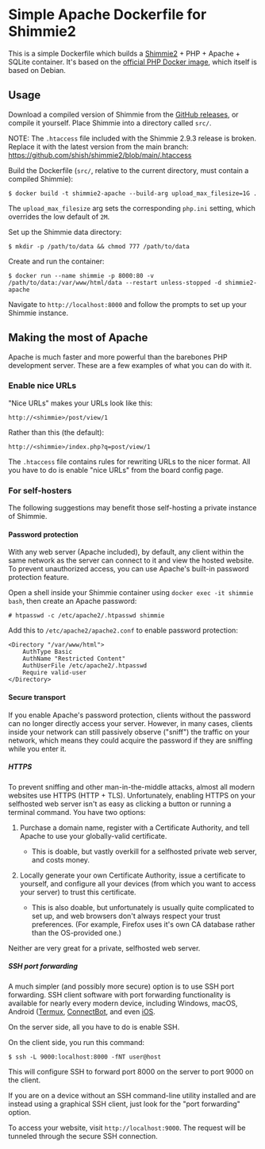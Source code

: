# Simple Apache Dockerfile for Shimmie2

This is a simple Dockerfile which builds a [Shimmie2](https://github.com/shish/shimmie2) + PHP + Apache + SQLite container. It's based on the [official PHP Docker image](https://hub.docker.com/_/php), which itself is based on Debian.

## Usage

Download a compiled version of Shimmie from the [GitHub releases](https://github.com/shish/shimmie2/releases), or compile it yourself. Place Shimmie into a directory called `src/`.

NOTE: The `.htaccess` file included with the Shimmie 2.9.3 release is broken. Replace it with the latest version from the main branch: https://github.com/shish/shimmie2/blob/main/.htaccess

Build the Dockerfile (`src/`, relative to the current directory, must contain a compiled Shimmie):

```
$ docker build -t shimmie2-apache --build-arg upload_max_filesize=1G .
```

The `upload_max_filesize` arg sets the corresponding `php.ini` setting, which overrides the low default of `2M`.

Set up the Shimmie data directory:

```
$ mkdir -p /path/to/data && chmod 777 /path/to/data
```

Create and run the container:

```
$ docker run --name shimmie -p 8000:80 -v /path/to/data:/var/www/html/data --restart unless-stopped -d shimmie2-apache
```

Navigate to `http://localhost:8000` and follow the prompts to set up your Shimmie instance.

## Making the most of Apache

Apache is much faster and more powerful than the barebones PHP development server. These are a few examples of what you can do with it.

### Enable nice URLs

"Nice URLs" makes your URLs look like this:

```
http://<shimmie>/post/view/1
```

Rather than this (the default):

```
http://<shimmie>/index.php?q=post/view/1
```

The `.htaccess` file contains rules for rewriting URLs to the nicer format. All you have to do is enable "nice URLs" from the board config page.

### For self-hosters

The following suggestions may benefit those self-hosting a private instance of Shimmie.

#### Password protection

With any web server (Apache included), by default, any client within the same network as the server can connect to it and view the hosted website. To prevent unauthorized access, you can use Apache's built-in password protection feature.

Open a shell inside your Shimmie container using `docker exec -it shimmie bash`, then create an Apache password:

```
# htpasswd -c /etc/apache2/.htpasswd shimmie
```

Add this to `/etc/apache2/apache2.conf` to enable password protection:
```
<Directory "/var/www/html">
	AuthType Basic
	AuthName "Restricted Content"
	AuthUserFile /etc/apache2/.htpasswd
	Require valid-user
</Directory>
```

#### Secure transport

If you enable Apache's password protection, clients without the password can no longer directly access your server. However, in many cases, clients inside your network can still passively observe ("sniff") the traffic on your network, which means they could acquire the password if they are sniffing while you enter it.

##### HTTPS

To prevent sniffing and other man-in-the-middle attacks, almost all modern websites use HTTPS (HTTP + TLS). Unfortunately, enabling HTTPS on your selfhosted web server isn't as easy as clicking a button or running a terminal command. You have two options:

1. Purchase a domain name, register with a Certificate Authority, and tell Apache to use your globally-valid certificate.
	* This is doable, but vastly overkill for a selfhosted private web server, and costs money.

2. Locally generate your own Certificate Authority, issue a certificate to yourself, and configure all your devices (from which you want to access your server) to trust this certificate.
	* This is also doable, but unfortunately is usually quite complicated to set up, and web browsers don't always respect your trust preferences. (For example, Firefox uses it's own CA database rather than the OS-provided one.)

Neither are very great for a private, selfhosted web server.

##### SSH port forwarding

A much simpler (and possibly more secure) option is to use SSH port forwarding. SSH client software with port forwarding functionality is available for nearly every modern device, including Windows, macOS, Android ([Termux](https://termux.dev), [ConnectBot](https://github.com/connectbot/connectbot), and even [iOS](https://apps.apple.com/us/app/sshtunnel/id1260223542).

On the server side, all you have to do is enable SSH.

On the client side, you run this command:

```
$ ssh -L 9000:localhost:8000 -fNT user@host
```

This will configure SSH to forward port 8000 on the server to port 9000 on the client.

If you are on a device without an SSH command-line utility installed and are instead using a graphical SSH client, just look for the "port forwarding" option.

To access your website, visit `http://localhost:9000`. The request will be tunneled through the secure SSH connection.
